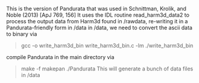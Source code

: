 This is the version of Pandurata that was used in Schnittman, Krolik, and Noble (2013) [ApJ 769, 156]
It uses the IDL routine read_harm3d_data2 to process the output data from Harm3d found in /rawdata, re-writing it in a Pandurata-friendly form in /data
in /data, we need to convert the ascii data to binary via 
> gcc -o write_harm3d_bin write_harm3d_bin.c -lm
> ./write_harm3d_bin

compile Pandurata in the main directory via
> make -f makepan
> ./Pandurata
This will generate a bunch of data files in /data
